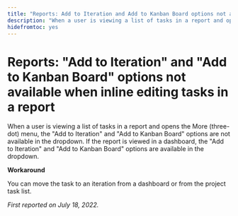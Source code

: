 ```yaml
---
title: "Reports: Add to Iteration and Add to Kanban Board options not available when inline editing tasks in a report"
description: "When a user is viewing a list of tasks in a report and opens the More (three-dot) menu, the Add to Iteration and Add to Kanban Board options are not available in the dropdown. If the report is viewed in a dashboard, the Add to Iteration and Add to Kanban Board options are available in the dropdown."
hidefromtoc: yes
---
```


# Reports: "Add to Iteration" and "Add to Kanban Board" options not available when inline editing tasks in a report

When a user is viewing a list of tasks in a report and opens the More (three-dot) menu, the "Add to Iteration" and "Add to Kanban Board" options are not available in the dropdown. If the report is viewed in a dashboard, the "Add to Iteration" and "Add to Kanban Board" options are available in the dropdown.

**Workaround**

You can move the task to an iteration from a dashboard or from the project task list.

_First reported on July 18, 2022._

